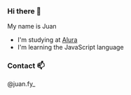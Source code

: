 ### Hi there 🤍

My name is Juan

- I'm studying at [Alura](https://www.alura.com.br)
- I'm learning the JavaScript language

### Contact 📫

@juan.fy_
